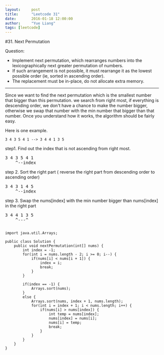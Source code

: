 ```yaml
---
layout:     post
title:      "Leetcode 31"
date:       2016-01-18 12:00:00
author:     "Yue Liang"
tags: [leetcode]
---
```


#31. Next Permutation

Question: 

* Implement next permutation, which rearranges numbers into the lexicographically next greater permutation of numbers.
* If such arrangement is not possible, it must rearrange it as the lowest possible order (ie, sorted in ascending order).
* The replacement must be in-place, do not allocate extra memory.

------

Since we want to find the next permutation which is the smallest number that bigger than this permutation. we search from right most, if everything is descending order, we don't have a chance to make the number bigger, otherwise we swap that number with the min number that bigger than that number.
Once you understand how it works, the algorithm should be fairly easy.

Here is one example.<br>
```
3 4 3 5 4 1 --> 3 4 4 1 3 5
```

step1. Find out the index that is not ascending from right most.

<pre>
3 4 3 5 4 1
	^--index
</pre>

step 2. Sort the right part ( reverse the right part from descending order to ascending order)

<pre>
3 4 3 1 4 5
	^--index
</pre>

step 3. Swap the nums[index] with the min number bigger than nums[index] in the right part

<pre>
3 4 4 1 3 5
	^---^
</pre>


<pre><code class="java">
import java.util.Arrays;

public class Solution {
	public void nextPermutation(int[] nums) {
        int index = -1;
        for(int i = nums.length - 2; i >= 0; i--) {
        	if(nums[i] < nums[i + 1]) {
        		index = i;
        		break;
        	}
        }
        
        if(index == -1) {
        	Arrays.sort(nums);
        }
        else {
        	Arrays.sort(nums, index + 1, nums.length);
        	for(int i = index + 1; i < nums.length; i++) {
        		if(nums[i] > nums[index]) {
        			int temp = nums[index];
        			nums[index] = nums[i];
        			nums[i] = temp;
        			break;
        		}
        	}
        }
    }
}
</code></pre>